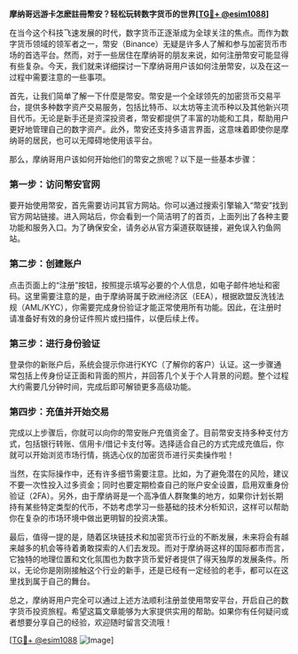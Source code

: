 **摩纳哥远游卡怎麽註冊幣安？轻松玩转数字货币的世界[[TG💪+ @esim1088](https://t.me/s/esim1088)]**

在当今这个科技飞速发展的时代，数字货币正逐渐成为全球关注的焦点。而作为数字货币领域的领军者之一，幣安（Binance）无疑是许多人了解和参与加密货币市场的首选平台。然而，对于一些居住在摩纳哥的朋友来说，如何注册幣安可能显得有些复杂。今天，我们就来详细探讨一下摩纳哥用户该如何注册幣安，以及在这一过程中需要注意的一些事项。

首先，让我们简单了解一下什麼是幣安。幣安是一个全球领先的加密货币交易平台，提供多种数字资产交易服务，包括比特币、以太坊等主流币种以及其他新兴项目代币。无论是新手还是资深投资者，幣安都提供了丰富的功能和工具，帮助用户更好地管理自己的数字资产。此外，幣安还支持多语言界面，这意味着即使你是摩纳哥的居民，也可以无障碍地使用该平台。

那么，摩纳哥用户该如何开始他们的幣安之旅呢？以下是一些基本步骤：

### **第一步：访问幣安官网**
要开始使用幣安，首先需要访问其官方网站。你可以通过搜索引擎输入“幣安”找到官方网站链接。进入网站后，你会看到一个简洁明了的首页，上面列出了各种主要功能和服务入口。为了确保安全，请务必从官方渠道获取链接，避免误入钓鱼网站。

### **第二步：创建账户**
点击页面上的“注册”按钮，按照提示填写必要的个人信息，如电子邮件地址和密码。这里需要注意的是，由于摩纳哥属于欧洲经济区（EEA），根据欧盟反洗钱法规（AML/KYC），你需要完成身份验证才能正常使用所有功能。因此，在注册时请准备好有效的身份证件照片或扫描件，以便后续上传。

### **第三步：进行身份验证**
登录你的新账户后，系统会提示你进行KYC（了解你的客户）认证。这一步骤通常包括上传身份证正面和背面的照片，并回答几个关于个人背景的问题。整个过程大约需要几分钟时间，完成后即可解锁更多高级功能。

### **第四步：充值并开始交易**
完成以上步骤后，你就可以向你的幣安账户充值资金了。目前幣安支持多种支付方式，包括银行转账、信用卡/借记卡支付等。选择适合自己的方式完成充值后，你就可以开始浏览市场行情，挑选心仪的加密货币进行买卖操作啦！

当然，在实际操作中，还有许多细节需要注意。比如，为了避免潜在的风险，建议不要一次性投入过多资金；同时也要定期检查自己的账户安全设置，启用双重身份验证（2FA）。另外，由于摩纳哥是一个高净值人群聚集的地方，如果你计划长期持有某些特定类型的代币，不妨考虑学习一些基础的技术分析知识，这样可以帮助你在复杂的市场环境中做出更明智的投资决策。

最后，值得一提的是，随着区块链技术和加密货币行业的不断发展，未来将会有越来越多的机会等待着勇敢探索的人们去发现。而对于摩纳哥这样的国际都市而言，它独特的地理位置和文化氛围也为数字货币爱好者提供了得天独厚的发展条件。所以，无论你是刚刚接触这个行业的新手，还是已经有一定经验的老手，都可以在这里找到属于自己的舞台。

总之，摩纳哥用户完全可以通过上述方法顺利注册並使用幣安平台，开启自己的数字货币投资旅程。希望这篇文章能够为大家提供实用的帮助。如果你有任何疑问或者想要分享自己的经验，欢迎随时留言交流哦！

[[TG💪+ @esim1088](https://t.me/s/esim1088) ![Image](https://i.postimg.cc/4NQfJmqS/Snipaste-2025-05-13-00-14-12.png)]